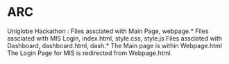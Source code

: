 # ARC
Uniglobe Hackathon :
Files assciated with Main Page, webpage.*
Files assciated with MIS Login, index.html, style.css, style.js
Files assciated with Dashboard, dashboard.html, dash.*
The Main page is within Webpage.html
The Login Page for MIS is redirected from Webpage.html.

